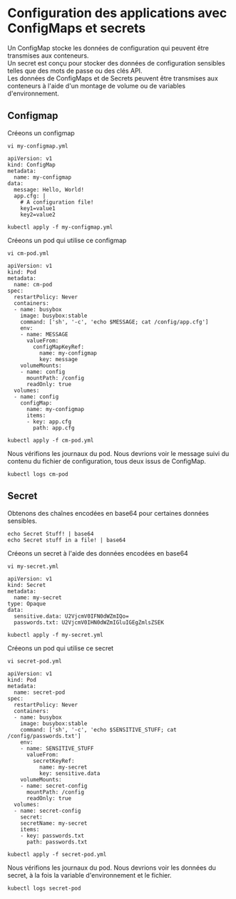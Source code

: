 # Configuration des applications avec ConfigMaps et secrets
Un ConfigMap stocke les données de configuration qui peuvent être transmises aux conteneurs.<br>
Un secret est conçu pour stocker des données de configuration sensibles telles que des mots de passe ou des clés API.<br>
Les données de ConfigMaps et de Secrets peuvent être transmises aux conteneurs à l'aide d'un montage de volume ou de variables d'environnement.<br>

## Configmap
Créeons un configmap
```
vi my-configmap.yml
```

```
apiVersion: v1
kind: ConfigMap
metadata:
  name: my-configmap
data:
  message: Hello, World!
  app.cfg: |
    # A configuration file!
    key1=value1
    key2=value2
```

```
kubectl apply -f my-configmap.yml
```

Créeons un pod qui utilise ce configmap
```
vi cm-pod.yml
```

```
apiVersion: v1
kind: Pod
metadata:
  name: cm-pod
spec:
  restartPolicy: Never
  containers:
  - name: busybox
    image: busybox:stable
    command: ['sh', '-c', 'echo $MESSAGE; cat /config/app.cfg']
    env:
    - name: MESSAGE
      valueFrom:
        configMapKeyRef:
          name: my-configmap
          key: message
    volumeMounts:
    - name: config
      mountPath: /config
      readOnly: true
  volumes:
  - name: config
    configMap:
      name: my-configmap
      items:
      - key: app.cfg
        path: app.cfg
```

```
kubectl apply -f cm-pod.yml
```

Nous vérifions les journaux du pod. Nous devrions voir le message suivi du contenu du fichier de configuration, tous deux issus de ConfigMap.
```
kubectl logs cm-pod
```

## Secret
Obtenons des chaînes encodées en base64 pour certaines données sensibles.
```
echo Secret Stuff! | base64
echo Secret stuff in a file! | base64
```

Créeons un secret à l'aide des données encodées en base64
```
vi my-secret.yml
```

```
apiVersion: v1
kind: Secret
metadata:
  name: my-secret
type: Opaque
data:
  sensitive.data: U2VjcmV0IFN0dWZmIQo=
  passwords.txt: U2VjcmV0IHN0dWZmIGluIGEgZmlsZSEK
```

```
kubectl apply -f my-secret.yml
```

Créeons un pod qui utilise ce secret
```
vi secret-pod.yml
```

```
apiVersion: v1
kind: Pod
metadata:
  name: secret-pod
spec:
  restartPolicy: Never
  containers:
  - name: busybox
    image: busybox:stable
    command: ['sh', '-c', 'echo $SENSITIVE_STUFF; cat /config/passwords.txt']
    env:
    - name: SENSITIVE_STUFF
      valueFrom:
        secretKeyRef:
          name: my-secret
          key: sensitive.data
    volumeMounts:
    - name: secret-config
      mountPath: /config
      readOnly: true
  volumes:
  - name: secret-config
    secret:
    secretName: my-secret
    items:
    - key: passwords.txt
      path: passwords.txt
```

```
kubectl apply -f secret-pod.yml
```

Nous vérifions les journaux du pod. Nous devrions voir les données du secret, à la fois la variable d'environnement et le fichier.
```
kubectl logs secret-pod
```